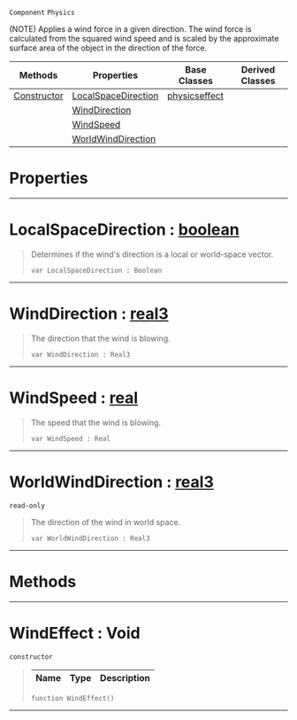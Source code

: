 `Component` `Physics`



(NOTE) Applies a wind force in a given direction. The wind force is calculated from the squared wind speed and is scaled by the approximate surface area of the object in the direction of the force.

|Methods|Properties|Base Classes|Derived Classes|
|---|---|---|---|
|[ Constructor](https://plasmaengine.github.io/PlasmaDocs/Plasma1/C++/code_reference/class_reference/windeffect.markdown#windeffect-void)|[ LocalSpaceDirection](https://plasmaengine.github.io/PlasmaDocs/Plasma1/C++/code_reference/class_reference/windeffect.markdown#localspacedirection-plasma)|[physicseffect](https://plasmaengine.github.io/PlasmaDocs/Plasma1/C++/code_reference/class_reference/physicseffect.markdown)| |
| |[ WindDirection](https://plasmaengine.github.io/PlasmaDocs/Plasma1/C++/code_reference/class_reference/windeffect.markdown#winddirection-plasma-engin)| | |
| |[ WindSpeed](https://plasmaengine.github.io/PlasmaDocs/Plasma1/C++/code_reference/class_reference/windeffect.markdown#windspeed-plasma-engine-do)| | |
| |[ WorldWindDirection](https://plasmaengine.github.io/PlasmaDocs/Plasma1/C++/code_reference/class_reference/windeffect.markdown#worldwinddirection-plasma)| | |


 #  Properties


---  
 #  LocalSpaceDirection : [boolean](https://plasmaengine.github.io/PlasmaDocs/Plasma1/C++/code_reference/lightning_base_types/boolean.markdown)

> Determines if the wind's direction is a local or world-space vector.
> ``` lang=cpp, name=Lightning
> var LocalSpaceDirection : Boolean


---  
 #  WindDirection : [real3](https://plasmaengine.github.io/PlasmaDocs/Plasma1/C++/code_reference/lightning_base_types/real3.markdown)

> The direction that the wind is blowing.
> ``` lang=cpp, name=Lightning
> var WindDirection : Real3


---  
 #  WindSpeed : [real](https://plasmaengine.github.io/PlasmaDocs/Plasma1/C++/code_reference/lightning_base_types/real.markdown)

> The speed that the wind is blowing.
> ``` lang=cpp, name=Lightning
> var WindSpeed : Real


---  
 #  WorldWindDirection : [real3](https://plasmaengine.github.io/PlasmaDocs/Plasma1/C++/code_reference/lightning_base_types/real3.markdown)

 `read-only`

> The direction of the wind in world space.
> ``` lang=cpp, name=Lightning
> var WorldWindDirection : Real3


---  
 #  Methods


---  
 #  WindEffect : Void

 `constructor`

> 
> |Name|Type|Description|
> |---|---|---|
> ``` lang=cpp, name=Lightning
> function WindEffect()
> ``` 


---  
 

 